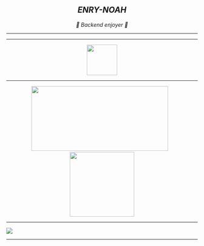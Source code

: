 <h2 align="center"><i>ENRY-NOAH</i></h1>
<p align="center"><i> 🔪 Backend  enjoyer 🔪</i></p>
<hr>

---

<p align="center">
<a href="https://discord.com/users/619866501666701333"><code><img src="https://discord.c99.nl/widget/theme-4/619866501666701333.png" height="80px"></code></a>

---

<div align="center">
<img src="https://github-readme-stats-git-masterrstaa-rickstaa.vercel.app/api/top-langs/?username=EnryNoah&theme=tokyonight&layout=compact&hide=css" width="360.6" height="170" />&nbsp;&nbsp;&nbsp;<img src="https://github-readme-stats-git-masterrstaa-rickstaa.vercel.app/api?username=EnryNoah&theme=tokyonight&show_icons=true" height="170" />
</div>

---

<img src="assets/anime_eye_cropped.gif"/>

---

